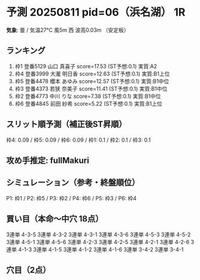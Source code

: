 # 予測 20250811 pid=06（浜名湖） 1R
**気象**: 曇 / 気温27℃ 風5m 西 波高0.03m （安定板）

## ランキング
1. 枠1 登番5129 山口 真喜子  score=17.53  (ST予想:0.1)  実質:A2
2. 枠4 登番3999 大瀧 明日香  score=12.63  (ST予想:0.1)  実質:B1上位
3. 枠5 登番4478 櫻本 あゆみ  score=12.57  (ST予想:0.1)  実質:B1中位
4. 枠3 登番4373 若狭 奈美子  score=11.41  (ST予想:0.1)  実質:B1中位
5. 枠2 登番4773 中川 りな  score=7.38  (ST予想:0.1)  実質:B1中位
6. 枠6 登番4845 前田 紗希  score=5.22  (ST予想:0.1)  実質:B1上位

## スリット順予測（補正後ST昇順）
枠4: 0.09 / 枠5: 0.09 / 枠6: 0.09 / 枠1: 0.1 / 枠2: 0.1 / 枠3: 0.1

## 攻め手推定: fullMakuri

## シミュレーション（参考・終盤順位）
P1: 枠1 / P2: 枠5 / P3: 枠2 / P4: 枠6 / P5: 枠3 / P6: 枠4

## 買い目（本命〜中穴 18点）
3連単 4-3-5
3連単 4-3-2
3連単 4-3-1
3連単 4-3-6
3連単 4-5-3
3連単 4-5-2
3連単 4-5-1
3連単 4-5-6
3連単 4-2-3
3連単 4-2-5
3連単 4-2-1
3連単 4-2-6
3連単 4-1-3
3連単 4-1-5
3連単 4-1-2
3連単 4-1-6
3連単 3-4-2
3連単 3-4-1

## 穴目（2点）

